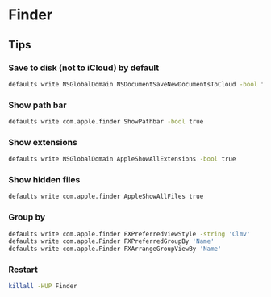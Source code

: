 # Finder

<!--
https://appletoolbox.com/how-to-install-update-ios-and-ipados-using-finder-and-macos-catalina/
-->

## Tips

### Save to disk (not to iCloud) by default

```sh
defaults write NSGlobalDomain NSDocumentSaveNewDocumentsToCloud -bool false
```

### Show path bar

```sh
defaults write com.apple.finder ShowPathbar -bool true
```

### Show extensions

```sh
defaults write NSGlobalDomain AppleShowAllExtensions -bool true
```

### Show hidden files

```sh
defaults write com.apple.finder AppleShowAllFiles true
```

### Group by

```sh
defaults write com.apple.finder FXPreferredViewStyle -string 'Clmv'
defaults write com.apple.Finder FXPreferredGroupBy 'Name'
defaults write com.apple.Finder FXArrangeGroupViewBy 'Name'
```

### Restart

```sh
killall -HUP Finder
```
